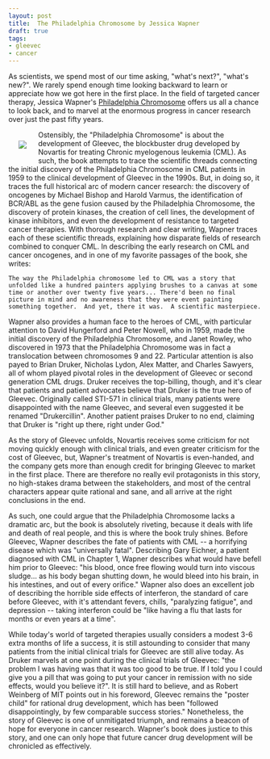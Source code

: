 ```yaml
--- 
layout: post 
title:  The Philadelphia Chromosome by Jessica Wapner
draft: true
tags:
- gleevec
- cancer
--- 
```

As scientists, we spend most of our time asking, "what's next?", "what's new?".  We rarely spend enough time looking backward to learn or appreciate how we got here in the first place.  In the field of targeted cancer therapy, Jessica Wapner's [Philadelphia Chromosome](http://jessicawapner.com/the-philadelphia-chromosome/) offers us all a chance to look back, and to marvel at the enormous progress in cancer research over just the past fifty years.

<img src="https://raw.github.com/ecerami/ecerami.github.io/master/img/wapner_book_cover.jpg" align=left style="padding:20px">

Ostensibly, the "Philadelphia Chromosome" is about the development of Gleevec, the blockbuster drug developed by Novartis for treating Chronic myelogenous leukemia (CML).  As such, the book attempts to trace the scientific threads connecting the initial discovery of the Philadelphia Chromosome in CML patients in 1959 to the clinical development of Gleevec in the 1990s.  But, in doing so, it traces the full historical arc of modern cancer research:  the discovery of oncogenes by Michael Bishop and Harold Varmus, the identification of BCR/ABL as the gene fusion caused by the Philadelphia Chromosome, the discovery of protein kinases, the creation of cell lines, the development of kinase inhibitors, and even the development of resistance to targeted cancer therapies.  With thorough research and clear writing, Wapner traces each of these scientific threads, explaining how disparate fields of research combined to conquer CML.  In describing the early research on CML and cancer oncogenes, and in one of my favorite passages of the book, she writes:

	The way the Philadelphia chromosome led to CML was a story that unfolded like a hundred painters applying brushes to a canvas at some time or another over twenty five years... There'd been no final picture in mind and no awareness that they were event painting something together.  And yet, there it was.  A scientific masterpiece.
	
Wapner also provides a human face to the heroes of CML, with particular attention to David Hungerford and Peter Nowell, who in 1959, made the initial discovery of the Philadelphia Chromosome, and Janet Rowley, who discovered in 1973 that the Philadelphia Chromosome was in fact a translocation between chromosomes 9 and 22.  Particular attention is also payed to Brian Druker, Nicholas Lydon, Alex Matter, and Charles Sawyers, all of whom played pivotal roles in the development of Gleevec or second generation CML drugs.  Druker receives the top-billing, though, and it's clear that patients and patient advocates believe that Druker is the true hero of Gleevec.  Originally called STI-571 in clinical trials, many patients were disappointed with the name Gleevec, and several even suggested it be renamed "Drukercillin".  Another patient praises Druker to no end, claiming that Druker is "right up there, right under God."

As the story of Gleevec unfolds, Novartis receives some criticism for not moving quickly enough with clinical trials, and even greater criticism for the cost of Gleevec, but, Wapner's treatment of Novartis is even-handed, and the company gets more than enough credit for bringing Gleevec to market in the first place.  There are therefore no really evil protagonists in this story, no high-stakes drama between the stakeholders, and most of the central characters appear quite rational and sane, and all arrive at the right conclusions in the end.

As such, one could argue that the Philadelphia Chromosome lacks a dramatic arc, but the book is absolutely riveting, because it deals with life and death of real people, and this is where the book truly shines.  Before Gleevec, Wapner describes the fate of patients with CML -- a horrifying disease which was "universally fatal".  Describing Gary Eichner, a patient diagnosed with CML in Chapter 1, Wapner describes what would have befell him prior to Gleevec:  "his blood, once free flowing would turn into viscous sludge... as his body began shutting down, he would bleed into his brain, in his intestines, and out of every orifice."  Wapner also does an excellent job of describing the horrible side effects of interferon, the standard of care before Gleevec, with it's attendant fevers, chills, "paralyzing fatigue", and depression -- taking interferon could be "like having a flu that lasts for months or even years at a time".  

While today's world of targeted therapies usually considers a modest 3-6 extra months of life a success, it is still astounding to consider that many patients from the initial clinical trials for Gleevec are still alive today.  As Druker marvels at one point during the clinical trials of Gleevec:  "the problem I was having was that it was too good to be true.  If I told you I could give you a pill that was going to put your cancer in remission with no side effects, would you believe it?".  It is still hard to believe, and as Robert Weinberg of MIT points out in his foreword, Gleevec remains the "poster child" for rational drug development, which has been "followed disappointingly, by few comparable success stories."  Nonetheless, the story of Gleevec is one of unmitigated triumph, and remains a beacon of hope for everyone in cancer research.  Wapner's book does justice to this story, and one can only hope that future cancer drug development will be chronicled as effectively.